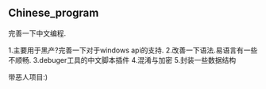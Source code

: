## Chinese_program
完善一下中文编程.

1.主要用于黑产?完善一下对于windows api的支持.
2.改善一下语法.易语言有一些不顺畅.
3.debuger工具的中文脚本插件
4.混淆与加密
5.封装一些数据结构


带恶人项目:)
